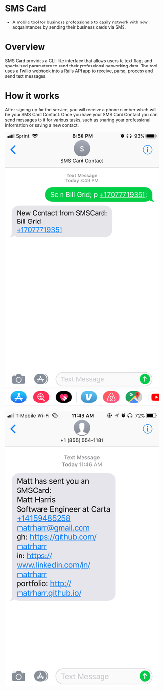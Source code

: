 # SMS Card
* A mobile tool for business professionals to easily network with new acquaintances by sending their business cards via SMS.

# Overview
SMS Card provides a CLI-like interface that allows users to text flags and specialized parameters to send their professional networking data. The tool uses a Twilio webhook into a Rails API app to receive, parse, process and send text messages.

# How it works
After signing up for the service, you will receive a phone number which will be your SMS Card Contact. Once you have your SMS Card Contact you can send messages to it for various tasks, such as sharing your professional information or saving a new contact.


![Alt text](/public/image2.png)

![Alt text](/public/IMG_9187.jpeg)
